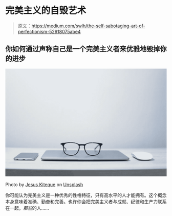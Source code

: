 # 完美主义的自毁艺术

> 原文：<https://medium.com/swlh/the-self-sabotaging-art-of-perfectionism-52918075abe4>

## 你如何通过声称自己是一个完美主义者来优雅地毁掉你的进步

![](img/4a38c1ad2a52b2a63ede66a61a1a607e.png)

Photo by [Jesus Kiteque](https://unsplash.com/@jesuskiteque?utm_source=unsplash&utm_medium=referral&utm_content=creditCopyText) on [Unsplash](https://unsplash.com/t/business-work?utm_source=unsplash&utm_medium=referral&utm_content=creditCopyText)

你可能认为完美主义是一种优秀的性格特征，只有高水平的人才能拥有。这个概念本身意味着准确、勤奋和完善。也许你会把完美主义者与成就、纪律和生产力联系在一起。*那些*的人……